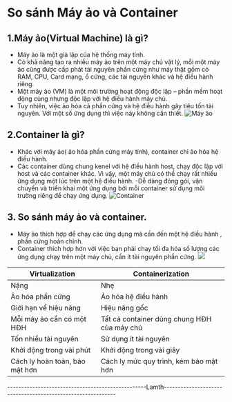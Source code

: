 # So sánh Máy ảo và Container
## 1.Máy ảo(Virtual Machine) là gì?
- Máy ảo là một giả lập của hệ thống máy tính.
- Có khả năng tạo ra nhiều máy ảo trên một máy chủ vật lý, mỗi một máy ảo cũng được cấp phát tài nguyên phần cứng như máy thật gồm có RAM, CPU, Card mạng, ổ cứng, các tài nguyên khác và hệ điều hành riêng.
- Một máy ảo (VM) là một môi trường hoạt động độc lập – phần mềm hoạt động cùng nhưng độc lập với hệ điều hành máy chủ.
- Tuy nhiên, việc ảo hóa cả phần cứng và hệ điều hành gây tiêu tốn tài nguyên. Với một số ứng dụng thì việc này không cần thiết.
![Máy ảo ](https://www.backblaze.com/blog/wp-content/uploads/2018/06/vms.png)
## 2.Container là gì?
- Khác với máy ảo( ảo hóa phần cứng máy tính), container chỉ ảo hóa hệ điều hành. 
- Các container dùng chung kenel với hệ điều hành host, chạy độc lập với host và các container khác. Vì vậy, một máy chủ có thể chạy rất nhiều ứng dụng một lúc trên một hệ điều hành.
-Dễ dàng đóng gói, vận chuyển và triển khai một ứng dụng bởi mỗi container sử dụng môi trường riêng để chạy ứng dụng.
![Container](https://www.backblaze.com/blog/wp-content/uploads/2018/06/containers.png)
## 3. So sánh máy ảo và container.
- Máy ảo thích hợp để chạy các ứng dụng mà cần đến một hệ điều hành , phần cứng hoàn chỉnh.
- Container thích hợp hơn với việc bạn phải chạy tối đa hóa số lượng các ứng dụng chạy trên một máy chủ, cần ít tài nguyên phần cứng.
![](https://blog.netapp.com/wp-content/uploads/2016/03/Screen-Shot-2018-03-20-at-9.24.09-AM-1024x548.png)

|  Virtualization | Containerization   |
|--|--|
| Nặng | Nhẹ |
|  Ảo hóa phần cứng | Ảo hóa hệ điều hành  |
| Giới hạn về hiệu năng |Hiệu năng gốc  |
| Mỗi máy ảo cần có một HĐH | Tất cả container dùng chung HĐH của máy chủ|
|Tốn nhiều tài nguyên | Sử dụng ít tài nguyên |
| Khởi động trong vài phút | Khởi động trong vài giây |
|Cách ly hoàn toàn, bảo mật hơn| Cách ly mức quy trình, kém bảo mật hơn|



--------------------------------------------------Lamth------------------------------------------------------------
